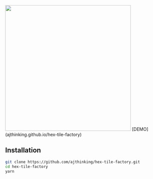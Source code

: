 <img src="https://user-images.githubusercontent.com/3457668/93305912-7501e100-f7ff-11ea-9469-44996d5d9ab0.gif" width=400>
[DEMO](ajthinking.github.io/hex-tile-factory)

## Installation

```bash
git clone https://github.com/ajthinking/hex-tile-factory.git
cd hex-tile-factory
yarn
```
